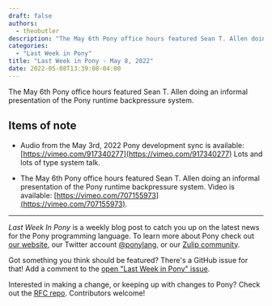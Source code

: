 ```yaml
---
draft: false
authors:
  - theobutler
description: "The May 6th Pony office hours featured Sean T. Allen doing an informal presentation of the Pony runtime backpressure system."
categories:
  - "Last Week in Pony"
title: "Last Week in Pony - May 8, 2022"
date: 2022-05-08T13:39:08-04:00
---
```


The May 6th Pony office hours featured Sean T. Allen doing an informal presentation of the Pony runtime backpressure system.

<!-- more -->

## Items of note

- Audio from the May 3rd, 2022 Pony development sync is available: [https://vimeo.com/917340277](https://vimeo.com/917340277) Lots and lots of type system talk.

- The May 6th Pony office hours featured Sean T. Allen doing an informal presentation of the Pony runtime backpressure system. Video is available: [https://vimeo.com/707155973](https://vimeo.com/707155973).

---

_Last Week In Pony_ is a weekly blog post to catch you up on the latest news for the Pony programming language. To learn more about Pony check out [our website](https://ponylang.io), our Twitter account [@ponylang](https://twitter.com/ponylang), or our [Zulip community](https://ponylang.zulipchat.com).

Got something you think should be featured? There's a GitHub issue for that! Add a comment to the [open "Last Week in Pony" issue](https://github.com/ponylang/ponylang.github.io/issues?q=is%3Aissue+is%3Aopen+label%3Alast-week-in-pony).

Interested in making a change, or keeping up with changes to Pony? Check out the [RFC repo](https://github.com/ponylang/rfcs). Contributors welcome!
